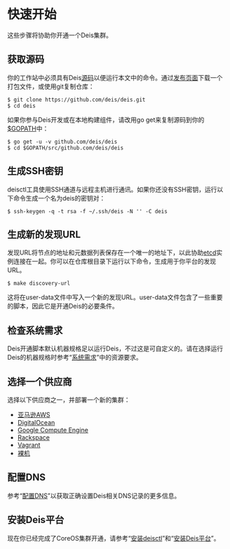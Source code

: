 快速开始
========

这些步骤将协助你开通一个Deis集群。

获取源码
--------

你的工作站中必须具有Deis[源码](https://github.com/deis/deis)以便运行本文中的命令。通过[发布页面](https://github.com/deis/deis/releases)下载一个打包文件，或使用git复制仓库：

```shell
$ git clone https://github.com/deis/deis.git
$ cd deis
```

如果你参与Deis开发或在本地构建组件，请改用go get来复制源码到你的[$GOPATH](http://golang.org/doc/code.html#GOPATH)中：

```shell
$ go get -u -v github.com/deis/deis
$ cd $GOPATH/src/github.com/deis/deis
```

生成SSH密钥
--------

deisctl工具使用SSH通道与远程主机进行通讯。如果你还没有SSH密钥，运行以下命令生成一个名为deis的密钥对：

```shell
$ ssh-keygen -q -t rsa -f ~/.ssh/deis -N '' -C deis
```

生成新的发现URL
--------

发现URL将节点的地址和元数据列表保存在一个唯一的地址下，以此协助[etcd](https://github.com/coreos/etcd)实例连接在一起。你可以在仓库根目录下运行以下命令，生成用于你平台的发现URL。

```shell
$ make discovery-url
```

这将在user-data文件中写入一个新的发现URL。user-data文件包含了一些重要的脚本，因此它是开通Deis的必要条件。

检查系统需求
--------

Deis开通脚本默认机器规格足以运行Deis，不过这是可自定义的。请在选择运行Deis的机器规格时参考“[系统需求](http://docs.deis.io/en/latest/installing_deis/system-requirements/#system-requirements)”中的资源要求。

选择一个供应商
--------

选择以下供应商之一，并部署一个新的集群：

* [亚马逊AWS](http://docs.deis.io/en/latest/installing_deis/aws/#deis-on-aws)
* [DigitalOcean](http://docs.deis.io/en/latest/installing_deis/digitalocean/#deis-on-digitalocean)
* [Google Compute Engine](http://docs.deis.io/en/latest/installing_deis/gce/#deis-on-gce)
* [Rackspace](http://docs.deis.io/en/latest/installing_deis/rackspace/#deis-on-rackspace)
* [Vagrant](http://docs.deis.io/en/latest/installing_deis/vagrant/#deis-on-vagrant)
* [裸机](http://docs.deis.io/en/latest/installing_deis/baremetal/#deis-on-bare-metal)

配置DNS
--------

参考“[配置DNS](http://docs.deis.io/en/latest/managing_deis/configure-dns/#configure-dns)”以获取正确设置Deis相关DNS记录的更多信息。

安装Deis平台
--------

现在你已经完成了CoreOS集群开通，请参考“[安装deisctl](http://docs.deis.io/en/latest/installing_deis/install-deisctl/#install-deisctl)”和“[安装Deis平台](http://docs.deis.io/en/latest/installing_deis/install-platform/#install-deis-platform)”。
